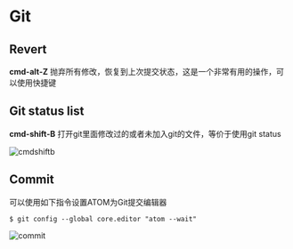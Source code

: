 # Git

## Revert

**cmd-alt-Z** 抛弃所有修改，恢复到上次提交状态，这是一个非常有用的操作，可以使用快捷键

## Git status list

**cmd-shift-B** 打开git里面修改过的或者未加入git的文件，等价于使用git status

![cmdshiftb](https://atom-test.s3-us-west-2.amazonaws.com/docs/images/f2/f25e1970767ad9097cad3185ccce7ba0fd56c13a/git-status.gif)

## Commit

可以使用如下指令设置ATOM为Git提交编辑器

```
$ git config --global core.editor "atom --wait"
```

![commit](https://atom-test.s3-us-west-2.amazonaws.com/docs/images/e3/e3d181eb17cae6a02b8d4ffa5d28d63b150d752b/git-message.gif)
